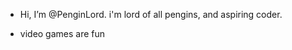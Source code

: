 - Hi, I’m @PenginLord. i'm lord of all pengins, and aspiring coder.

- video games are fun

<!---
PenginLord/PenginLord is a ✨ special ✨ repository because its `README.md` (this file) appears on your GitHub profile.
You can click the Preview link to take a look at your changes.
--->
